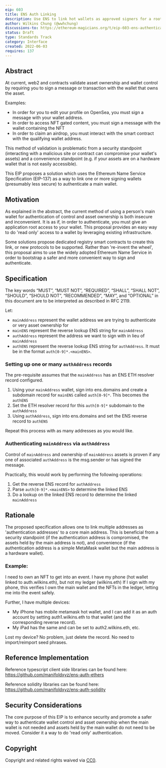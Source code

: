 ```yaml
---
eip: 603
title: ENS Auth Linking
description: Use ENS to link hot wallets as approved signers for a root ENS address.
author: Wilkins Chung (@wwhchung)
discussions-to: https://ethereum-magicians.org/t/eip-603-ens-authentication-link/9458
status: Draft
type: Standards Track
category: Interface
created: 2022-06-03
requires: 137
--- 
```


## Abstract
At current, web2 and contracts validate asset ownership and wallet control by requiring you to sign a message or transaction with the wallet that owns the asset. 

Examples:
 - In order for you to edit your profile on OpenSea, you must sign a message with your wallet address.
 - In order to access NFT gated content, you must sign a message with the wallet containing the NFT
 - In order to claim an airdrop, you must interact with the smart contract with the qualifying wallet address.

This method of validation is problematic from a security standpoint (interacting with a malicious site or contract can compromise your wallet's assets) and a convenience standpoint (e.g. if your assets are on a hardware wallet that is not easily accessible).

This EIP proposes a solution which uses the Ethereum Name Service Specification (EIP-137) as a way to link one or more signing wallets (presumably less secure) to authenticate a main wallet.

## Motivation
As explained in the abstract, the current method of using a person's main wallet for authentication of control and asset ownership is both insecure and inconvenient.  It is as if, in order to authenticate, you must give an application root access to your wallet.  This proposal provides an easy way to do 'read only' access to a wallet by leveraging existing infrastructure.

Some solutions propose dedicated registry smart contracts to create this link, or new protocols to be supported.  Rather than 're-invent the wheel', this proposal aims to use the widely adopted Ethereum Name Service in order to bootstrap a safer and more convenient way to sign and authenticate.


## Specification
The key words “MUST”, “MUST NOT”, “REQUIRED”, “SHALL”, “SHALL NOT”, “SHOULD”, “SHOULD NOT”, “RECOMMENDED”, “MAY”, and “OPTIONAL” in this document are to be interpreted as described in RFC 2119.


Let:
 - `mainAddress` represent the wallet address we are trying to authenticate or very asset ownership for
 - `mainENS` represent the reverse lookup ENS string for `mainAddress`
 - `authAddress` represent the address we want to sign with in lieu of `mainAddress`
 - `authENS` represent the reverse lookup ENS string for `authAddress`.  It must be in the format `auth[0-9]*.<mainENS>`.

### Setting up one or many `authAddress` records
The pre-requisite assumes that the `mainAddress` has an ENS ETH resolver record configured.

1. Using your `mainAddress` wallet, sign into ens.domains and create a subdomain record for `mainENS` called `auth[0-9]*`.  This becomes the `authENS`
2. Set the ETH resolver record for this `auth[0-9]*` subdomain to the `authAddress`
3. Using `authAddress`, sign into ens.domains and set the ENS reverse record to `authENS`

Repeat this process with as many addresses as you would like.

### Authenticating `mainAddress` via `authAddress`
Control of `mainAddress` and ownership of `mainAddress` assets is proven if any one of associated `authAddress` is the msg.sender or has signed the message.

Practically, this would work by performing the following operations:
1. Get the reverse ENS record for `authAddress`
2. Parse `auth[0-9]*.<mainENS>` to determine the linked ENS
3. Do a lookup on the linked ENS record to determine the linked `mainAddress`


## Rationale
The proposed specification allows one to link multiple addresses as 'authentication addresses' to a core main address. This is beneficial from a security standpoint (if the authentication address is compromised, the assets held by the main address is not), and convenience (if the authentication address is a simple MetaMask wallet but the main address is a hardware wallet).

### Example:
I need to own an NFT to get into an event. I have my phone (hot wallet linked to auth.wilkins.eth), but not my ledger (wilkins.eth) If I sign with my phone, this verifies I own the main wallet and the NFTs in the ledger, letting me into the event safely.

Further, I have multiple devices:
 - My iPhone has mobile metamask hot wallet, and I can add it as an auth account by setting auth1.wilkins.eth to that wallet (and the corresponding reverse record). 
 - My iPad has the same and can be set to auth2.wilkins.eth, etc. 

Lost my device? No problem, just delete the record.  No need to import/reimport seed phrases.


## Reference Implementation
Reference typescript client side libraries can be found here:
https://github.com/manifoldxyz/ens-auth-ethers

Reference solidity libraries can be found here:
https://github.com/manifoldxyz/ens-auth-solidity


## Security Considerations
The core purpose of this EIP is to enhance security and promote a safer way to authenticate wallet control and asset ownership when the main wallet is not needed and assets held by the main wallet do not need to be moved.  Consider it a way to do 'read only' authentication.

## Copyright
Copyright and related rights waived via [CC0](../LICENSE.md).